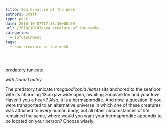 ```yaml
---
title: Sea Creature of the Week
authors: Staff
type: post
date: 2010-10-07T17:38:30+00:00
url: /2010/10/07/sea-creature-of-the-week/
categories:
  - Infotainment
tags:
  - sea creature of the week

---
```

<div id="attachment_357" style="width: 260px" class="wp-caption alignleft">
  <a href="https://i1.wp.com/www.reedquest.org/wp-content/uploads/2010/10/Predatory_tunicate.jpg"><img class="size-full wp-image-357" title="Predatory_tunicate" src="https://i1.wp.com/www.reedquest.org/wp-content/uploads/2010/10/Predatory_tunicate.jpg?resize=250%2C125" alt="" data-recalc-dims="1" /></a>
  
  <p class="wp-caption-text">
    predatory tunicate
  </p>
</div>

_with Dana Loutey_

The predatory tunicate (_megalodicopia hians_) sits anchored to the seafloor with its charming 13cm jaw wide open, awaiting zooplankton and your love. Haven’t you a heart? Also, it is a hermaphrodite. And now, a question: If you were transported to an alternative universe in which one of these creatures was attached to every human body, but all other circumstances of life remained the same, where would you want your hermaphrodite appendix to be located on your person? Choose wisely.